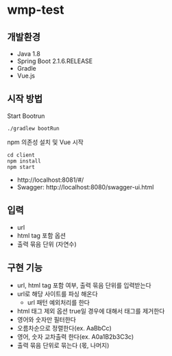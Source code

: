 # wmp-test
## 개발환경
* Java 1.8
* Spring Boot 2.1.6.RELEASE
* Gradle
* Vue.js
   
## 시작 방법
Start Bootrun
```
./gradlew bootRun
```

npm 의존성 설치 및 Vue 시작
```
cd client
npm install
npm start
```

- http://localhost:8081/#/
- Swagger: http://localhost:8080/swagger-ui.html
   
## 입력 
* url
* html tag 포함 옵션
* 출력 묶음 단위 (자연수)
    
## 구현 기능
* url, html tag 포함 여부, 출력 묶음 단위를 입력받는다
* url로 해당 사이트를 파싱 해온다
    * url 패턴 예외처리를 한다
* html 태그 제외 옵션 true일 경우에 대해서 태그를 제거한다
* 영어와 숫자만 필터한다
* 오름차순으로 정렬한다(ex. AaBbCc)
* 영어, 숫자 교차출력 한다(ex. A0a1B2b3C3c)
* 출력 묶음 단위로 묶는다 (몫, 나머지)
